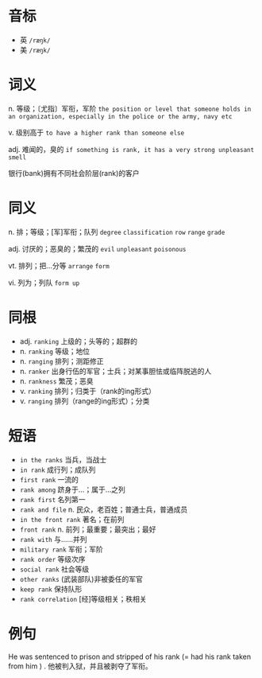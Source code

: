 # 音标

- 英 `/ræŋk/`
- 美 `/ræŋk/`

# 词义

n. 等级；〔尤指〕军衔，军阶
`the position or level that someone holds in an organization, especially in the police or the army, navy etc`

v. 级别高于
`to have a higher rank than someone else`

adj. 难闻的，臭的
`if something is rank, it has a very strong unpleasant smell`



银行(bank)拥有不同社会阶层(rank)的客户

# 同义

n. 排；等级；[军]军衔；队列
`degree` `classification` `row` `range` `grade`

adj. 讨厌的；恶臭的；繁茂的
`evil` `unpleasant` `poisonous`

vt. 排列；把…分等
`arrange` `form`

vi. 列为；列队
`form up`

# 同根

- adj. `ranking` 上级的；头等的；超群的
- n. `ranking` 等级；地位
- n. `ranging` 排列；测距修正
- n. `ranker` 出身行伍的军官；士兵；对某事胆怯或临阵脱逃的人
- n. `rankness` 繁茂；恶臭
- v. `ranking` 排列；归类于（rank的ing形式）
- v. `ranging` 排列（range的ing形式）；分类

# 短语

- `in the ranks` 当兵，当战士
- `in rank` 成行列；成队列
- `first rank` 一流的
- `rank among` 跻身于…；属于…之列
- `rank first` 名列第一
- `rank and file` n. 民众，老百姓；普通士兵，普通成员
- `in the front rank` 著名；在前列
- `front rank` n. 前列；最重要；最突出；最好
- `rank with` 与……并列
- `military rank` 军衔；军阶
- `rank order` 等级次序
- `social rank` 社会等级
- `other ranks` (武装部队)非被委任的军官
- `keep rank` 保持队形
- `rank correlation` [经]等级相关；秩相关

# 例句

He was sentenced to prison and stripped of his rank (= had his rank taken from him ) .
他被判入狱，并且被剥夺了军衔。


